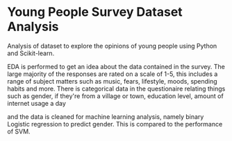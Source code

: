 # Young People Survey Dataset Analysis

Analysis of dataset to explore the opinions of young people using Python and Scikit-learn.

EDA is performed to get an idea about the data contained in the survey. The large majority of the responses are rated on a scale of 1-5, this includes a range of subject matters such as music, fears, lifestyle, moods, spending habits and more.  There is categorical data in the questionaire relating things such as gender, if they're from a village or town, education level, amount of internet usage a day

and the data is cleaned for machine learning analysis, namely binary Logistic regression to predict gender. This is compared to the performance of SVM.

